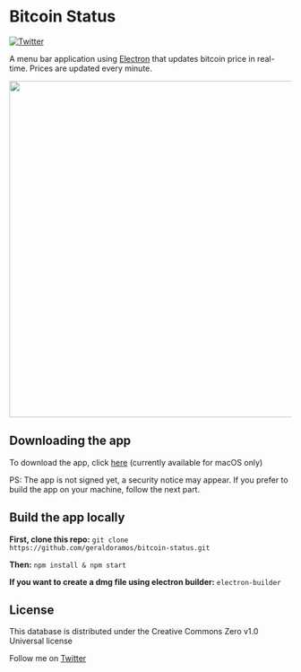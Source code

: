 # Bitcoin Status

[![Twitter](https://img.shields.io/twitter/url/https/twitter.com/fold_left.svg?style=social&label=Follow%20%40geraldoramos)](https://twitter.com/geraldoramos)

A menu bar application using [Electron](https://github.com/electron) that updates bitcoin price in real-time. Prices are updated every minute.

<p align="center"><img src="https://firebasestorage.googleapis.com/v0/b/js-directory.appspot.com/o/bitcoin-status.gif?alt=media&token=31c2e737-8291-4e06-bafc-65ea02397718" width="600"/></p>


## Downloading the app

To download the app, click [here](https://github.com/geraldoramos/bitcoin-status/raw/master/dist/bitcoin-status-1.0.0.dmg) (currently available for macOS only)

PS: The app is not signed yet, a security notice may appear. If you prefer to build the app on your machine, follow the next part.

## Build the app locally

**First, clone this repo:**
 ```git clone https://github.com/geraldoramos/bitcoin-status.git```

**Then:**
```npm install & npm start```

**If you want to create a dmg file using electron builder:**
```electron-builder```


## License
This database is distributed under the Creative Commons Zero v1.0 Universal license

Follow me on [Twitter](http://twitter.com/geraldoramos)
